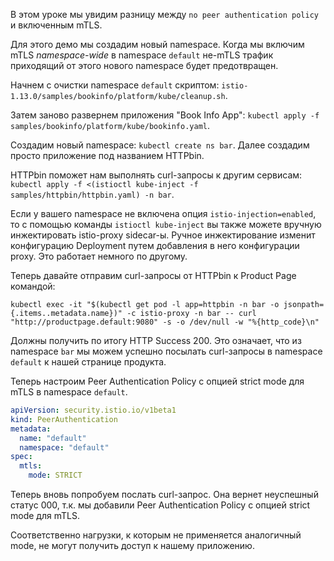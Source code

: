 В этом уроке мы увидим разницу между `no peer authentication policy` и включенным mTLS.

Для этого демо мы создадим новый namespace. Когда мы включим mTLS *namespace-wide* в namespace `default` не-mTLS трафик приходящий от этого нового namespace будет предотвращен.

Начнем с очистки namespace `default` скриптом: `istio-1.13.0/samples/bookinfo/platform/kube/cleanup.sh`.

Затем заново развернем приложения "Book Info App": `kubectl apply -f samples/bookinfo/platform/kube/bookinfo.yaml`.

Создадим новый namespace: `kubectl create ns bar`. Далее создадим просто приложение под названием HTTPbin.

HTTPbin поможет нам выполнять curl-запросы к другим сервисам: `kubectl apply -f <(istioctl kube-inject -f samples/httpbin/httpbin.yaml) -n bar`.

Если у вашего namespace не включена опция `istio-injection=enabled`, то с помощью команды `istioctl kube-inject` вы также можете вручную инжектировать istio-proxy sidecar-ы. Ручное инжектирование изменит конфигурацию Deployment путем добавления в него конфигурации proxy. Это работает немного по другому.

Теперь давайте отправим curl-запросы от HTTPbin к Product Page командой:

`kubectl exec -it "$(kubectl get pod -l app=httpbin -n bar -o jsonpath={.items..metadata.name})" -c istio-proxy -n bar -- curl "http://productpage.default:9080" -s -o /dev/null -w "%{http_code}\n"`

Должны получить по итогу HTTP Success 200. Это означает, что из namespace `bar` мы можем успешно посылать curl-запросы в namespace `default` к нашей странице продукта.

Теперь настроим Peer Authentication Policy с опцией strict mode для mTLS в namespace `default`.

```yaml
apiVersion: security.istio.io/v1beta1
kind: PeerAuthentication
metadata:
  name: "default"
  namespace: "default"
spec:
  mtls:
    mode: STRICT
```

Теперь вновь попробуем послать curl-запрос. Она вернет неуспешный статус 000, т.к. мы добавили Peer Authentication Policy с опцией strict mode для mTLS.

Соответственно нагрузки, к которым не применяется аналогичный mode, не могут получить доступ к нашему приложению.